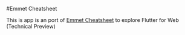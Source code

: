#Emmet Cheatsheet

This is app is an port of [Emmet Cheatsheet](https://play.google.com/store/apps/details?id=subinsv.azurewebsites.net.emmetcheatsheet) to explore Flutter for Web (Technical Preview)
